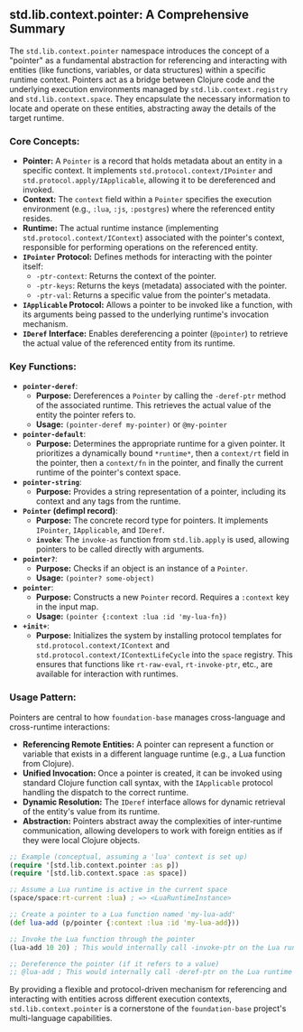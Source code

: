## std.lib.context.pointer: A Comprehensive Summary

The `std.lib.context.pointer` namespace introduces the concept of a "pointer" as a fundamental abstraction for referencing and interacting with entities (like functions, variables, or data structures) within a specific runtime context. Pointers act as a bridge between Clojure code and the underlying execution environments managed by `std.lib.context.registry` and `std.lib.context.space`. They encapsulate the necessary information to locate and operate on these entities, abstracting away the details of the target runtime.

### Core Concepts:

*   **Pointer:** A `Pointer` is a record that holds metadata about an entity in a specific context. It implements `std.protocol.context/IPointer` and `std.protocol.apply/IApplicable`, allowing it to be dereferenced and invoked.
*   **Context:** The `context` field within a `Pointer` specifies the execution environment (e.g., `:lua`, `:js`, `:postgres`) where the referenced entity resides.
*   **Runtime:** The actual runtime instance (implementing `std.protocol.context/IContext`) associated with the pointer's context, responsible for performing operations on the referenced entity.
*   **`IPointer` Protocol:** Defines methods for interacting with the pointer itself:
    *   `-ptr-context`: Returns the context of the pointer.
    *   `-ptr-keys`: Returns the keys (metadata) associated with the pointer.
    *   `-ptr-val`: Returns a specific value from the pointer's metadata.
*   **`IApplicable` Protocol:** Allows a pointer to be invoked like a function, with its arguments being passed to the underlying runtime's invocation mechanism.
*   **`IDeref` Interface:** Enables dereferencing a pointer (`@pointer`) to retrieve the actual value of the referenced entity from its runtime.

### Key Functions:

*   **`pointer-deref`**:
    *   **Purpose:** Dereferences a `Pointer` by calling the `-deref-ptr` method of the associated runtime. This retrieves the actual value of the entity the pointer refers to.
    *   **Usage:** `(pointer-deref my-pointer)` or `@my-pointer`
*   **`pointer-default`**:
    *   **Purpose:** Determines the appropriate runtime for a given pointer. It prioritizes a dynamically bound `*runtime*`, then a `context/rt` field in the pointer, then a `context/fn` in the pointer, and finally the current runtime of the pointer's context space.
*   **`pointer-string`**:
    *   **Purpose:** Provides a string representation of a pointer, including its context and any tags from the runtime.
*   **`Pointer` (defimpl record)**:
    *   **Purpose:** The concrete record type for pointers. It implements `IPointer`, `IApplicable`, and `IDeref`.
    *   **`invoke`**: The `invoke-as` function from `std.lib.apply` is used, allowing pointers to be called directly with arguments.
*   **`pointer?`**:
    *   **Purpose:** Checks if an object is an instance of a `Pointer`.
    *   **Usage:** `(pointer? some-object)`
*   **`pointer`**:
    *   **Purpose:** Constructs a new `Pointer` record. Requires a `:context` key in the input map.
    *   **Usage:** `(pointer {:context :lua :id 'my-lua-fn})`
*   **`+init+`**:
    *   **Purpose:** Initializes the system by installing protocol templates for `std.protocol.context/IContext` and `std.protocol.context/IContextLifeCycle` into the `space` registry. This ensures that functions like `rt-raw-eval`, `rt-invoke-ptr`, etc., are available for interaction with runtimes.

### Usage Pattern:

Pointers are central to how `foundation-base` manages cross-language and cross-runtime interactions:
*   **Referencing Remote Entities:** A pointer can represent a function or variable that exists in a different language runtime (e.g., a Lua function from Clojure).
*   **Unified Invocation:** Once a pointer is created, it can be invoked using standard Clojure function call syntax, with the `IApplicable` protocol handling the dispatch to the correct runtime.
*   **Dynamic Resolution:** The `IDeref` interface allows for dynamic retrieval of the entity's value from its runtime.
*   **Abstraction:** Pointers abstract away the complexities of inter-runtime communication, allowing developers to work with foreign entities as if they were local Clojure objects.

```clojure
;; Example (conceptual, assuming a 'lua' context is set up)
(require '[std.lib.context.pointer :as p])
(require '[std.lib.context.space :as space])

;; Assume a Lua runtime is active in the current space
(space/space:rt-current :lua) ; => <LuaRuntimeInstance>

;; Create a pointer to a Lua function named 'my-lua-add'
(def lua-add (p/pointer {:context :lua :id 'my-lua-add}))

;; Invoke the Lua function through the pointer
(lua-add 10 20) ; This would internally call -invoke-ptr on the Lua runtime

;; Dereference the pointer (if it refers to a value)
;; @lua-add ; This would internally call -deref-ptr on the Lua runtime
```

By providing a flexible and protocol-driven mechanism for referencing and interacting with entities across different execution contexts, `std.lib.context.pointer` is a cornerstone of the `foundation-base` project's multi-language capabilities.